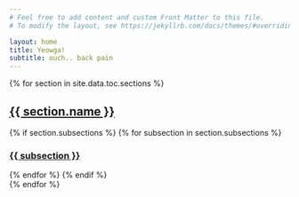 ```yaml
---
# Feel free to add content and custom Front Matter to this file.
# To modify the layout, see https://jekyllrb.com/docs/themes/#overriding-theme-defaults

layout: home
title: Yeowga!
subtitle: ouch.. back pain
---
```

<div class="posts-list text-center">
  {% for section in site.data.toc.sections %}
  <article class="post-preview">
    <a href="pages/{{ section.name }}">
      <h2 class="post-title">{{ section.name }}</h2>
    </a>
    {% if section.subsections %}
      {% for subsection in section.subsections %}
      <a href="pages/{{ section.name }}/{{ subsection }}">
        <h3 class="post-subtitle">{{ subsection }}</h3>
      </a>
      {% endfor %}
    {% endif %}
  </article>
  {% endfor %}
</div>
